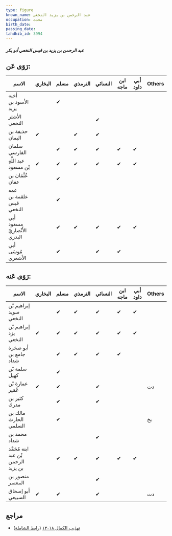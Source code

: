 ```yaml
---
type: figure
known_name: عبد الرحمن بن يزيد النخعي
occupation: محدث
birth_date:
passing_date:
tahdhib_id: 3994
---
```

##### عبد الرحمن بن يزيد بن قيس النخعي أبو بكر

## رَوَى عَن:
| الاسم                         | البخاري | مسلم | الترمذي | النسائي | ابن ماجه | أبي داود | Others |
| ----------------------------- | ------- | ---- | ------- | ------- | -------- | -------- | ------ |
| أخيه الأسود بن يزيد           |         | ✔    |         |         |          |          |        |
| الأشتر النخعي                 |         |      |         | ✔       |          |          |        |
| حذيفة بن اليمان               | ✔       |      | ✔       | ✔       |          |          |        |
| سلمان الفارسي                 |         | ✔    | ✔       | ✔       | ✔        | ✔        |        |
| عبد اللَّهِ بْن مسعود         | ✔       | ✔    | ✔       | ✔       | ✔        | ✔        |        |
| عُثْمَان بن عفان              |         | ✔    |         |         |          |          |        |
| عمه علقمة بن قيس النخعي       |         | ✔    |         |         |          |          |        |
| أبي مسعود الأَنْصارِيّ البدري |         | ✔    | ✔       | ✔       | ✔        | ✔        |        |
| أبي مُوسَى الأشعري            |         | ✔    |         | ✔       | ✔        |          |        |
## رَوَى عَنه:
| الاسم                                | البخاري | مسلم | الترمذي | النسائي | ابن ماجه | أبي داود | Others |
| ------------------------------------ | ------- | ---- | ------- | ------- | -------- | -------- | ------ |
| إبراهيم بْن سويد النخعي              |         | ✔    | ✔       | ✔       | ✔        | ✔        |        |
| إبراهيم بْن يزد النخعي               | ✔       | ✔    | ✔       | ✔       | ✔        | ✔        |        |
| أبو صخرة جامع بن شداد                |         | ✔    | ✔       | ✔       | ✔        |          |        |
| سلمة بْن كهيل                        |         | ✔    |         |         |          |          |        |
| عمارة بْن عُمَير                     | ✔       | ✔    |         | ✔       |          |          | دت     |
| كثير بن مدرك                         |         | ✔    |         | ✔       |          |          |        |
| مالك بن الحارث السلمي                |         | ✔    |         |         |          |          | بخ     |
| محمد بن شداد                         |         |      |         | ✔       |          |          |        |
| ابنه مُحَمَّد بْن عبد الرحمن بن يزيد |         | ✔    | ✔       | ✔       | ✔        | ✔        |        |
| منصور بن المعتمر                     |         |      |         | ✔       |          |          |        |
| أبو إسحاق السبيعي                    | ✔       | ✔    |         | ✔       |          |          | دت     |
## مراجع
- [تهذيب الكمال ١٨-١٣](obsidian://open?vault=Tahdhib-al-Kamal&file=Figures/٣٩٩٤-عبد%20الرحمن%20بن%20يزيد%20بن%20قيس%20النخعي%20أبو%20بكر) ([رابط الشاملة](https://shamela.ws/book/3722/9046))